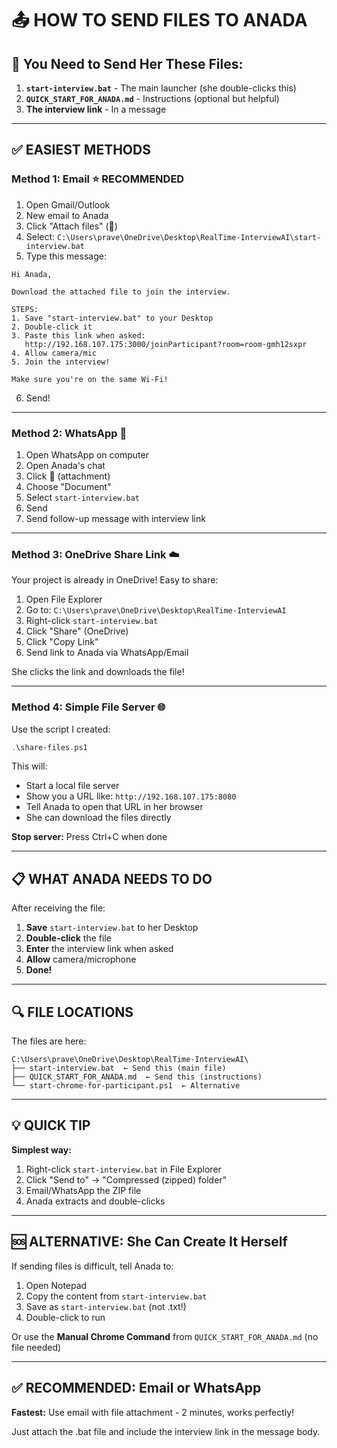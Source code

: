 # 📤 HOW TO SEND FILES TO ANADA

## 🎯 You Need to Send Her These Files:

1. **`start-interview.bat`** - The main launcher (she double-clicks this)
2. **`QUICK_START_FOR_ANADA.md`** - Instructions (optional but helpful)
3. **The interview link** - In a message

---

## ✅ EASIEST METHODS

### **Method 1: Email** ⭐ RECOMMENDED

1. Open Gmail/Outlook
2. New email to Anada
3. Click "Attach files" (📎)
4. Select: `C:\Users\prave\OneDrive\Desktop\RealTime-InterviewAI\start-interview.bat`
5. Type this message:

```
Hi Anada,

Download the attached file to join the interview.

STEPS:
1. Save "start-interview.bat" to your Desktop
2. Double-click it
3. Paste this link when asked:
   http://192.168.107.175:3000/joinParticipant?room=room-gmh12sxpr
4. Allow camera/mic
5. Join the interview!

Make sure you're on the same Wi-Fi!
```

6. Send!

---

### **Method 2: WhatsApp** 📱

1. Open WhatsApp on computer
2. Open Anada's chat
3. Click 📎 (attachment)
4. Choose "Document"
5. Select `start-interview.bat`
6. Send
7. Send follow-up message with interview link

---

### **Method 3: OneDrive Share Link** ☁️

Your project is already in OneDrive! Easy to share:

1. Open File Explorer
2. Go to: `C:\Users\prave\OneDrive\Desktop\RealTime-InterviewAI`
3. Right-click `start-interview.bat`
4. Click "Share" (OneDrive)
5. Click "Copy Link"
6. Send link to Anada via WhatsApp/Email

She clicks the link and downloads the file!

---

### **Method 4: Simple File Server** 🌐

Use the script I created:

```powershell
.\share-files.ps1
```

This will:
- Start a local file server
- Show you a URL like: `http://192.168.107.175:8080`
- Tell Anada to open that URL in her browser
- She can download the files directly

**Stop server:** Press Ctrl+C when done

---

## 📋 WHAT ANADA NEEDS TO DO

After receiving the file:

1. **Save** `start-interview.bat` to her Desktop
2. **Double-click** the file
3. **Enter** the interview link when asked
4. **Allow** camera/microphone
5. **Done!**

---

## 🔍 FILE LOCATIONS

The files are here:
```
C:\Users\prave\OneDrive\Desktop\RealTime-InterviewAI\
├── start-interview.bat  ← Send this (main file)
├── QUICK_START_FOR_ANADA.md  ← Send this (instructions)
└── start-chrome-for-participant.ps1  ← Alternative
```

---

## 💡 QUICK TIP

**Simplest way:**
1. Right-click `start-interview.bat` in File Explorer
2. Click "Send to" → "Compressed (zipped) folder"
3. Email/WhatsApp the ZIP file
4. Anada extracts and double-clicks

---

## 🆘 ALTERNATIVE: She Can Create It Herself

If sending files is difficult, tell Anada to:

1. Open Notepad
2. Copy the content from `start-interview.bat`
3. Save as `start-interview.bat` (not .txt!)
4. Double-click to run

Or use the **Manual Chrome Command** from `QUICK_START_FOR_ANADA.md` (no file needed)

---

## ✅ RECOMMENDED: Email or WhatsApp

**Fastest:** Use email with file attachment - 2 minutes, works perfectly!

Just attach the .bat file and include the interview link in the message body.
